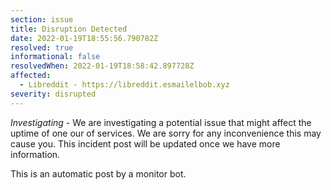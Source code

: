 ```yaml
---
section: issue
title: Disruption Detected
date: 2022-01-19T18:55:56.790782Z
resolved: true
informational: false
resolvedWhen: 2022-01-19T18:58:42.897728Z
affected:
  - Libreddit - https://libreddit.esmailelbob.xyz
severity: disrupted
---
```

*Investigating* - We are investigating a potential issue that might affect the uptime of one our of services. We are sorry for any inconvenience this may cause you. This incident post will be updated once we have more information.

This is an automatic post by a monitor bot.
        